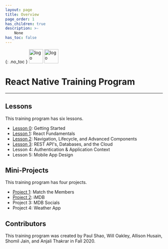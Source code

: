 ```yaml
---
layout: page
title: Overview
page_order: 1
has_children: true
description: >-
    None
has_toc: false
---
```

{: .no_toc }
<img src="https://upload.wikimedia.org/wikipedia/commons/thumb/a/a7/React-icon.svg/1200px-React-icon.svg.png" alt="logo" style="height:45px !important;"/>
<img src="https://mdb.dev/wp-content/uploads/2019/07/mdb_nooutline.png" alt="logo" style="height:45px; marginLeft:15 !important;"/>
# React Native Training Program

---

## Lessons

This training program has six lessons.

- [Lesson 0](/react-native/lessons/0/): Getting Started
- [Lesson 1](/react-native/lessons/1/): React Fundamentals
- [Lesson 2](/react-native/lessons/2/): Navigation, Lifecycle, and Advanced Components
- [Lesson 3](/react-native/lessons/3/): REST API's, Databases, and the Cloud
- Lesson 4: Authentication & Application Context
- Lesson 5: Mobile App Design

## Mini-Projects

This training program has four projects.
- [Project 1](/react-native/projects/match-the-members/): Match the Members
- [Project 2](/react-native/projects/imdb/): iMDB
- Project 3: MDB Socials
- Project 4: Weather App

## Contributors

This training program was created by Paul Shao, Will Oakley, Allison Husain, Shomil Jain, and Anjali Thakrar in Fall 2020.
